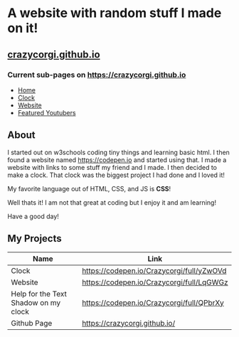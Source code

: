 # A website with random stuff I made on it!
## [crazycorgi.github.io](https://crazycorgi.github.io)

### Current sub-pages on https://crazycorgi.github.io
* [Home](https://crazycorgi.github.io/oldindex)
* [Clock](https://crazycorgi.github.io/clock)
* [Website](https://crazycorgi.github.io/website)
* [Featured Youtubers](https://crazycorgi.github.io/oldfeatured)

## About
I started out on w3schools coding tiny things and learning basic html.
I then found a website named https://codepen.io and started using that.
I made a website with links to some stuff my friend and I made.
I then decided to make a clock. That clock was the biggest project I had done and I loved it!

My favorite language out of HTML, CSS, and JS is **CSS**!

Well thats it! I am not that great at coding but I enjoy it and am learning!

Have a good day!

## My Projects
Name | Link
-----|------
Clock | https://codepen.io/Crazycorgi/full/yZwOVd
Website | https://codepen.io/Crazycorgi/full/LqGWGz
Help for the Text Shadow on my clock | https://codepen.io/Crazycorgi/full/QPbrXy
Github Page | https://crazycorgi.github.io/
